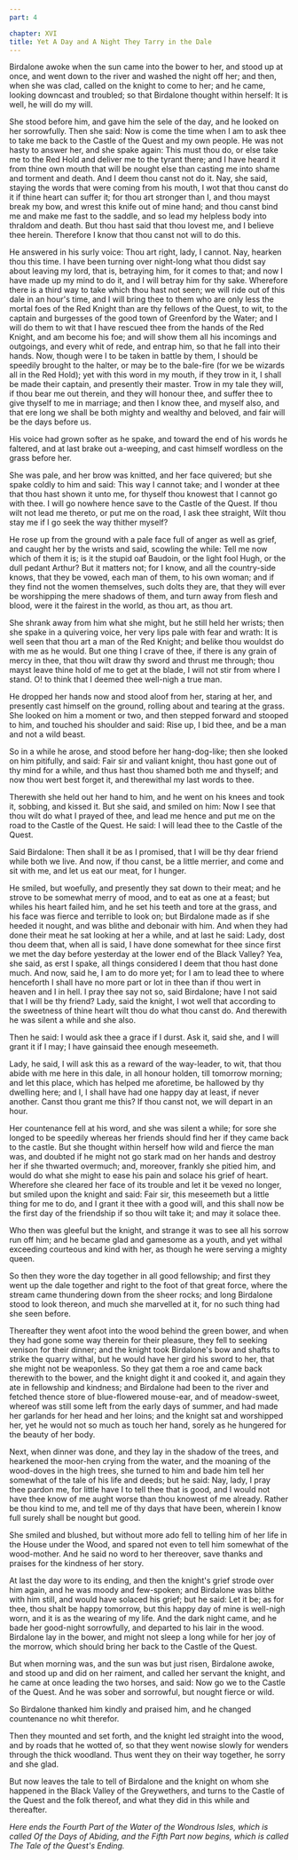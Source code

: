 ```yaml
---
part: 4

chapter: XVI
title: Yet A Day and A Night They Tarry in the Dale
---
```


Birdalone awoke when the sun came into the bower to her, and stood up at once, and went down to the river and washed the night off her; and then, when she was clad, called on the knight to come to her; and he came, looking downcast and troubled; so that Birdalone thought within herself: It is well, he will do my will.

She stood before him, and gave him the sele of the day, and he looked on her sorrowfully. Then she said: Now is come the time when I am to ask thee to take me back to the Castle of the Quest and my own people. He was not hasty to answer her, and she spake again: This must thou do, or else take me to the Red Hold and deliver me to the tyrant there; and I have heard it from thine own mouth that will be nought else than casting me into shame and torment and death. And I deem thou canst not do it. Nay, she said, staying the words that were coming from his mouth, I wot that thou canst do it if thine heart can suffer it; for thou art stronger than I, and thou mayst break my bow, and wrest this knife out of mine hand; and thou canst bind me and make me fast to the saddle, and so lead my helpless body into thraldom and death. But thou hast said that thou lovest me, and I believe thee herein. Therefore I know that thou canst not will to do this.

He answered in his surly voice: Thou art right, lady, I cannot. Nay, hearken thou this time. I have been turning over night-long what thou didst say about leaving my lord, that is, betraying him, for it comes to that; and now I have made up my mind to do it, and I will betray him for thy sake. Wherefore there is a third way to take which thou hast not seen; we will ride out of this dale in an hour's time, and I will bring thee to them who are only less the mortal foes of the Red Knight than are thy fellows of the Quest, to wit, to the captain and burgesses of the good town of Greenford by the Water; and I will do them to wit that I have rescued thee from the hands of the Red Knight, and am become his foe; and will show them all his incomings and outgoings, and every whit of rede, and entrap him, so that he fall into their hands. Now, though were I to be taken in battle by them, I should be speedily brought to the halter, or may be to the bale-fire (for we be wizards all in the Red Hold); yet with this word in my mouth, if they trow in it, I shall be made their captain, and presently their master. Trow in my tale they will, if thou bear me out therein, and they will honour thee, and suffer thee to give thyself to me in marriage; and then I know thee, and myself also, and that ere long we shall be both mighty and wealthy and beloved, and fair will be the days before us.

His voice had grown softer as he spake, and toward the end of his words he faltered, and at last brake out a-weeping, and cast himself wordless on the grass before her.

She was pale, and her brow was knitted, and her face quivered; but she spake coldly to him and said: This way I cannot take; and I wonder at thee that thou hast shown it unto me, for thyself thou knowest that I cannot go with thee. I will go nowhere hence save to the Castle of the Quest. If thou wilt not lead me thereto, or put me on the road, I ask thee straight, Wilt thou stay me if I go seek the way thither myself?

He rose up from the ground with a pale face full of anger as well as grief, and caught her by the wrists and said, scowling the while: Tell me now which of them it is; is it the stupid oaf Baudoin, or the light fool Hugh, or the dull pedant Arthur? But it matters not; for I know, and all the country-side knows, that they be vowed, each man of them, to his own woman; and if they find not the women themselves, such dolts they are, that they will ever be worshipping the mere shadows of them, and turn away from flesh and blood, were it the fairest in the world, as thou art, as thou art.

She shrank away from him what she might, but he still held her wrists; then she spake in a quivering voice, her very lips pale with fear and wrath: It is well seen that thou art a man of the Red Knight; and belike thou wouldst do with me as he would. But one thing I crave of thee, if there is any grain of mercy in thee, that thou wilt draw thy sword and thrust me through; thou mayst leave thine hold of me to get at the blade, I will not stir from where I stand. O! to think that I deemed thee well-nigh a true man.

He dropped her hands now and stood aloof from her, staring at her, and presently cast himself on the ground, rolling about and tearing at the grass. She looked on him a moment or two, and then stepped forward and stooped to him, and touched his shoulder and said: Rise up, I bid thee, and be a man and not a wild beast.

So in a while he arose, and stood before her hang-dog-like; then she looked on him pitifully, and said: Fair sir and valiant knight, thou hast gone out of thy mind for a while, and thus hast thou shamed both me and thyself; and now thou wert best forget it, and therewithal my last words to thee.

Therewith she held out her hand to him, and he went on his knees and took it, sobbing, and kissed it. But she said, and smiled on him: Now I see that thou wilt do what I prayed of thee, and lead me hence and put me on the road to the Castle of the Quest. He said: I will lead thee to the Castle of the Quest.

Said Birdalone: Then shall it be as I promised, that I will be thy dear friend while both we live. And now, if thou canst, be a little merrier, and come and sit with me, and let us eat our meat, for I hunger.

He smiled, but woefully, and presently they sat down to their meat; and he strove to be somewhat merry of mood, and to eat as one at a feast; but whiles his heart failed him, and he set his teeth and tore at the grass, and his face was fierce and terrible to look on; but Birdalone made as if she heeded it nought, and was blithe and debonair with him. And when they had done their meat he sat looking at her a while, and at last he said: Lady, dost thou deem that, when all is said, I have done somewhat for thee since first we met the day before yesterday at the lower end of the Black Valley? Yea, she said, as erst I spake, all things considered I deem that thou hast done much. And now, said he, I am to do more yet; for I am to lead thee to where henceforth I shall have no more part or lot in thee than if thou wert in heaven and I in hell. I pray thee say not so, said Birdalone; have I not said that I will be thy friend? Lady, said the knight, I wot well that according to the sweetness of thine heart wilt thou do what thou canst do. And therewith he was silent a while and she also.

Then he said: I would ask thee a grace if I durst. Ask it, said she, and I will grant it if I may; I have gainsaid thee enough meseemeth.

Lady, he said, I will ask this as a reward of the way-leader, to wit, that thou abide with me here in this dale, in all honour holden, till tomorrow morning; and let this place, which has helped me aforetime, be hallowed by thy dwelling here; and I, I shall have had one happy day at least, if never another. Canst thou grant me this? If thou canst not, we will depart in an hour.

Her countenance fell at his word, and she was silent a while; for sore she longed to be speedily whereas her friends should find her if they came back to the castle. But she thought within herself how wild and fierce the man was, and doubted if he might not go stark mad on her hands and destroy her if she thwarted overmuch; and, moreover, frankly she pitied him, and would do what she might to ease his pain and solace his grief of heart. Wherefore she cleared her face of its trouble and let it be vexed no longer, but smiled upon the knight and said: Fair sir, this meseemeth but a little thing for me to do, and I grant it thee with a good will, and this shall now be the first day of the friendship if so thou wilt take it; and may it solace thee.

Who then was gleeful but the knight, and strange it was to see all his sorrow run off him; and he became glad and gamesome as a youth, and yet withal exceeding courteous and kind with her, as though he were serving a mighty queen.

So then they wore the day together in all good fellowship; and first they went up the dale together and right to the foot of that great force, where the stream came thundering down from the sheer rocks; and long Birdalone stood to look thereon, and much she marvelled at it, for no such thing had she seen before.

Thereafter they went afoot into the wood behind the green bower, and when they had gone some way therein for their pleasure, they fell to seeking venison for their dinner; and the knight took Birdalone's bow and shafts to strike the quarry withal, but he would have her gird his sword to her, that she might not be weaponless. So they gat them a roe and came back therewith to the bower, and the knight dight it and cooked it, and again they ate in fellowship and kindness; and Birdalone had been to the river and fetched thence store of blue-flowered mouse-ear, and of meadow-sweet, whereof was still some left from the early days of summer, and had made her garlands for her head and her loins; and the knight sat and worshipped her, yet he would not so much as touch her hand, sorely as he hungered for the beauty of her body.

Next, when dinner was done, and they lay in the shadow of the trees, and hearkened the moor-hen crying from the water, and the moaning of the wood-doves in the high trees, she turned to him and bade him tell her somewhat of the tale of his life and deeds; but he said: Nay, lady, I pray thee pardon me, for little have I to tell thee that is good, and I would not have thee know of me aught worse than thou knowest of me already. Rather be thou kind to me, and tell me of thy days that have been, wherein I know full surely shall be nought but good.

She smiled and blushed, but without more ado fell to telling him of her life in the House under the Wood, and spared not even to tell him somewhat of the wood-mother. And he said no word to her thereover, save thanks and praises for the kindness of her story.

At last the day wore to its ending, and then the knight's grief strode over him again, and he was moody and few-spoken; and Birdalone was blithe with him still, and would have solaced his grief; but he said: Let it be; as for thee, thou shalt be happy tomorrow, but this happy day of mine is well-nigh worn, and it is as the wearing of my life. And the dark night came, and he bade her good-night sorrowfully, and departed to his lair in the wood. Birdalone lay in the bower, and might not sleep a long while for her joy of the morrow, which should bring her back to the Castle of the Quest.

But when morning was, and the sun was but just risen, Birdalone awoke, and stood up and did on her raiment, and called her servant the knight, and he came at once leading the two horses, and said: Now go we to the Castle of the Quest. And he was sober and sorrowful, but nought fierce or wild.

So Birdalone thanked him kindly and praised him, and he changed countenance no whit therefor.

Then they mounted and set forth, and the knight led straight into the wood, and by roads that he wotted of, so that they went nowise slowly for wenders through the thick woodland. Thus went they on their way together, he sorry and she glad.

But now leaves the tale to tell of Birdalone and the knight on whom she happened in the Black Valley of the Greywethers, and turns to the Castle of the Quest and the folk thereof, and what they did in this while and thereafter.

<em>Here ends the Fourth Part of the Water of the Wondrous Isles, which is called Of the Days of Abiding, and the Fifth Part now begins, which is called The Tale of the Quest's Ending.</em>
